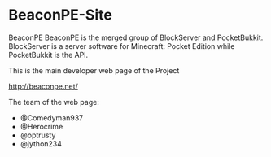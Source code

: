 BeaconPE-Site
=============
BeaconPE
BeaconPE is the merged group of BlockServer and PocketBukkit. BlockServer is a server software for Minecraft: Pocket Edition while PocketBukkit is the API.

This is the main developer web page of the Project

http://beaconpe.net/

The team of the web page:
- @Comedyman937
- @Herocrime
- @optrusty
- @jython234
